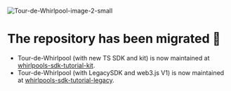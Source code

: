 ![Tour-de-Whirlpool-image-2-small](https://github.com/user-attachments/assets/e7c80398-5329-4512-97fd-395285e7e0c9)

# The repository has been migrated 🚚

- Tour-de-Whirlpool (with new TS SDK and kit) is now maintained at [whirlpools-sdk-tutorial-kit](https://github.com/orca-so/whirlpools-sdk-tutorial-kit).
- Tour-de-Whirlpool (with LegacySDK and web3.js V1) is now maintained at [whirlpools-sdk-tutorial-legacy](https://github.com/orca-so/whirlpools-sdk-tutorial-legacy).